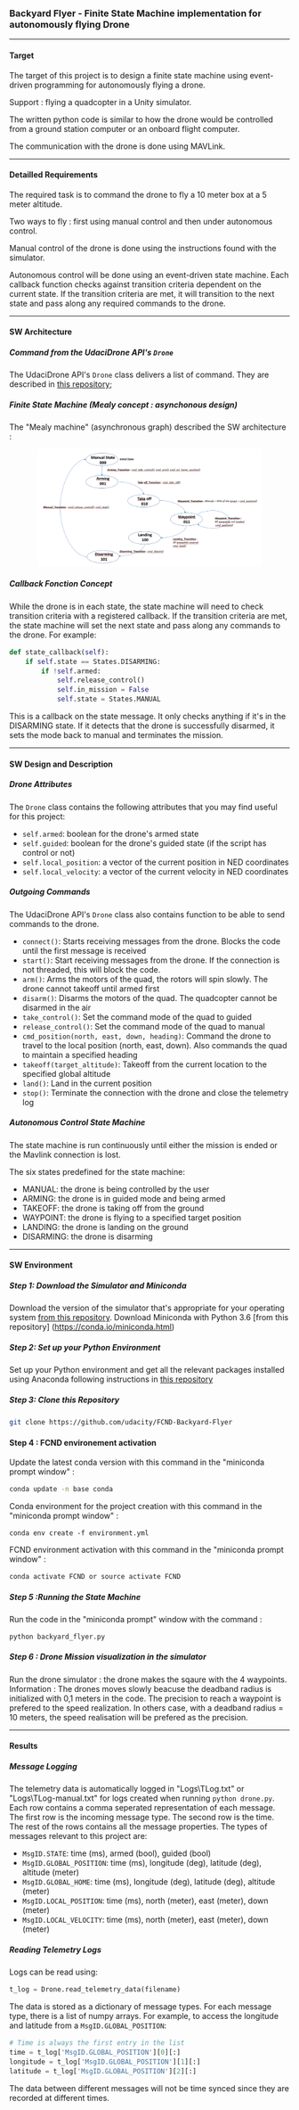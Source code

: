 ### Backyard Flyer - Finite State Machine implementation for autonomously flying Drone
--------------------------
#### Target
The target of this project is to design a finite state machine using event-driven programming for autonomously flying a drone. 

Support : flying a quadcopter in a Unity simulator.

The written python code is similar to how the drone would be controlled from a ground station computer or an onboard flight computer. 

The communication with the drone is done using MAVLink.

-------------------------
#### Detailled Requirements
The required task is to command the drone to fly a 10 meter box at a 5 meter altitude. 

Two ways to fly : first using manual control and then under autonomous control.

Manual control of the drone is done using the instructions found with the simulator.

Autonomous control will be done using an event-driven state machine. 
Each callback function checks against transition criteria dependent on the current state. If the transition criteria are met, it will transition to the next state and pass along any required commands to the drone.

-------------------------
#### SW Architecture
##### Command from the UdaciDrone API's `Drone`
The  UdaciDrone API's `Drone` class delivers a list of command. They are described in [this repository](https://udacity.github.io/udacidrone/docs/drone-api.html);

#####  Finite State Machine (Mealy concept : asynchonous design)
The "Mealy machine" (asynchronous graph) described the SW architecture :
<p align="center">
<img src="./Finite_State_Machine.png" width="80% style = "border:none;">
</p> 

##### Callback Fonction Concept
While the drone is in each state, the state machine will need to check transition criteria with a registered callback. 
If the transition criteria are met, the state machine will set the next state and pass along any commands to the drone. 
For example:
```python
def state_callback(self):
	if self.state == States.DISARMING:
    	if !self.armed:
        	self.release_control()
        	self.in_mission = False
        	self.state = States.MANUAL
```

This is a callback on the state message. It only checks anything if it's in the DISARMING state. If it detects that the drone is successfully disarmed, it sets the mode back to manual and terminates the mission. 

--------------------------
#### SW Design and Description
##### Drone Attributes
The `Drone` class contains the following attributes that you may find useful for this project:

 - `self.armed`: boolean for the drone's armed state
 - `self.guided`: boolean for the drone's guided state (if the script has control or not)
 - `self.local_position`: a vector of the current position in NED coordinates
 - `self.local_velocity`: a vector of the current velocity in NED coordinates

##### Outgoing Commands
The UdaciDrone API's `Drone` class also contains function to be able to send commands to the drone.

 - `connect()`: Starts receiving messages from the drone. Blocks the code until the first message is received
 - `start()`: Start receiving messages from the drone. If the connection is not threaded, this will block the code.
 - `arm()`: Arms the motors of the quad, the rotors will spin slowly. The drone cannot takeoff until armed first
 - `disarm()`: Disarms the motors of the quad. The quadcopter cannot be disarmed in the air
 - `take_control()`: Set the command mode of the quad to guided
 - `release_control()`: Set the command mode of the quad to manual
 - `cmd_position(north, east, down, heading)`: Command the drone to travel to the local position (north, east, down). Also commands the quad to maintain a specified heading
 - `takeoff(target_altitude)`: Takeoff from the current location to the specified global altitude
 - `land()`: Land in the current position
 - `stop()`: Terminate the connection with the drone and close the telemetry log

##### Autonomous Control State Machine
The state machine is run continuously until either the mission is ended or the Mavlink connection is lost.

The six states predefined for the state machine:
* MANUAL: the drone is being controlled by the user
* ARMING: the drone is in guided mode and being armed
* TAKEOFF: the drone is taking off from the ground
* WAYPOINT: the drone is flying to a specified target position
* LANDING: the drone is landing on the ground
* DISARMING: the drone is disarming

--------------------------
####  SW Environment
##### Step 1: Download the Simulator and Miniconda
Download the version of the simulator that's appropriate for your operating system [from this repository](https://github.com/udacity/FCND-Simulator-Releases/releases).
Download Miniconda with Python 3.6 [from this repository]
(https://conda.io/miniconda.html)

##### Step 2: Set up your Python Environment
Set up your Python environment and get all the relevant packages installed using Anaconda following instructions in [this repository](https://github.com/udacity/FCND-Term1-Starter-Kit)

##### Step 3: Clone this Repository
```sh
git clone https://github.com/udacity/FCND-Backyard-Flyer
```
#### Step 4 : FCND environement activation
Update the latest conda version with this command in the "miniconda prompt window" : 
```sh
conda update -n base conda
```

Conda environment for the project creation with this command in the "miniconda prompt window" :
```
conda env create -f environment.yml
```

FCND environment activation with this command in the "miniconda prompt window" :
```sh
conda activate FCND or source activate FCND
```

##### Step 5 :Running the State Machine
Run the code in the "miniconda prompt" window with the command : 
```sh
python backyard_flyer.py
```

##### Step 6 : Drone Mission visualization in the simulator
Run the drone simulator : the drone makes the sqaure with the 4 waypoints.
Information : The drones moves slowly beacuse the deadband radius is initialized with 0,1 meters in the code. 
The precision to reach a waypoint is prefered to the speed realization. 
In others case, with a deadband radius = 10 meters, the speed realisation will be prefered as the precision.

--------------------------
#### Results
##### Message Logging
The telemetry data is automatically logged in "Logs\TLog.txt" or "Logs\TLog-manual.txt" for logs created when running `python drone.py`. Each row contains a comma seperated representation of each message. The first row is the incoming message type. The second row is the time. The rest of the rows contains all the message properties. The types of messages relevant to this project are:

* `MsgID.STATE`: time (ms), armed (bool), guided (bool)
* `MsgID.GLOBAL_POSITION`: time (ms), longitude (deg), latitude (deg), altitude (meter)
* `MsgID.GLOBAL_HOME`: time (ms), longitude (deg), latitude (deg), altitude (meter)
* `MsgID.LOCAL_POSITION`: time (ms), north (meter), east (meter), down (meter)
* `MsgID.LOCAL_VELOCITY`: time (ms), north (meter), east (meter), down (meter) 

##### Reading Telemetry Logs
Logs can be read using:

```python
t_log = Drone.read_telemetry_data(filename)
```

The data is stored as a dictionary of message types. For each message type, there is a list of numpy arrays. For example, to access the longitude and latitude from a `MsgID.GLOBAL_POSITION`:

```python
# Time is always the first entry in the list
time = t_log['MsgID.GLOBAL_POSITION'][0][:]
longitude = t_log['MsgID.GLOBAL_POSITION'][1][:]
latitude = t_log['MsgID.GLOBAL_POSITION'][2][:]
```

The data between different messages will not be time synced since they are recorded at different times.


     



